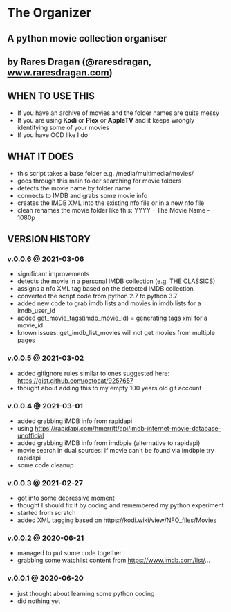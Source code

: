 # The Organizer
## A python movie collection organiser
## by Rares Dragan (@raresdragan, www.raresdragan.com)

## WHEN TO USE THIS
- If you have an archive of movies and the folder names are quite messy
- If you are using **Kodi** or **Plex** or **AppleTV** and it keeps wrongly identifying some of your movies
- If you have OCD like I do

## WHAT IT DOES
- this script takes a base folder e.g. /media/multimedia/movies/
- goes through this main folder searching for movie folders
- detects the movie name by folder name
- connects to IMDB and grabs some movie info
- creates the IMDB XML into the existing nfo file or in a new nfo file
- clean renames the movie folder like this: YYYY - The Movie Name - 1080p


## VERSION HISTORY


### v.0.0.6 @ 2021-03-06
- significant improvements
- detects the movie in a personal IMDB collection (e.g. THE CLASSICS)
- assigns a nfo XML tag based on the detected IMDB collection
- converted the script code from python 2.7 to python 3.7
- added new code to grab imdb lists and movies in imdb lists for a imdb_user_id
- added get_movie_tags(imdb_movie_id) = generating tags xml for a movie_id
- known issues: get_imdb_list_movies will not get movies from multiple pages

### v.0.0.5 @ 2021-03-02
- added gitignore rules similar to ones suggested here: https://gist.github.com/octocat/9257657
- thought about adding this to my empty 100 years old git account

### v.0.0.4 @ 2021-03-01
- added grabbing iMDB info from rapidapi
- using https://rapidapi.com/hmerritt/api/imdb-internet-movie-database-unofficial
- added grabbing iMDB info from imdbpie (alternative to rapidapi)
- movie search in dual sources: if movie can't be found via imdbpie try rapidapi
- some code cleanup

### v.0.0.3 @ 2021-02-27
- got into some depressive moment
- thought I should fix it by coding and remembered my python experiment
- started from scratch
- added XML tagging based on https://kodi.wiki/view/NFO_files/Movies

### v.0.0.2 @ 2020-06-21
- managed to put some code together
- grabbing some watchlist content from https://www.imdb.com/list/...

### v.0.0.1 @ 2020-06-20
- just thought about learning some python coding
- did nothing yet
